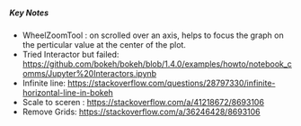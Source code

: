 ##### Key Notes 

* WheelZoomTool : on scrolled over an axis, helps to focus the graph on the perticular value at the center of the plot.
* Tried Interactor but failed: https://github.com/bokeh/bokeh/blob/1.4.0/examples/howto/notebook_comms/Jupyter%20Interactors.ipynb
* Infinite line: https://stackoverflow.com/questions/28797330/infinite-horizontal-line-in-bokeh
* Scale to sceren : https://stackoverflow.com/a/41218672/8693106
* Remove Grids: https://stackoverflow.com/a/36246428/8693106
